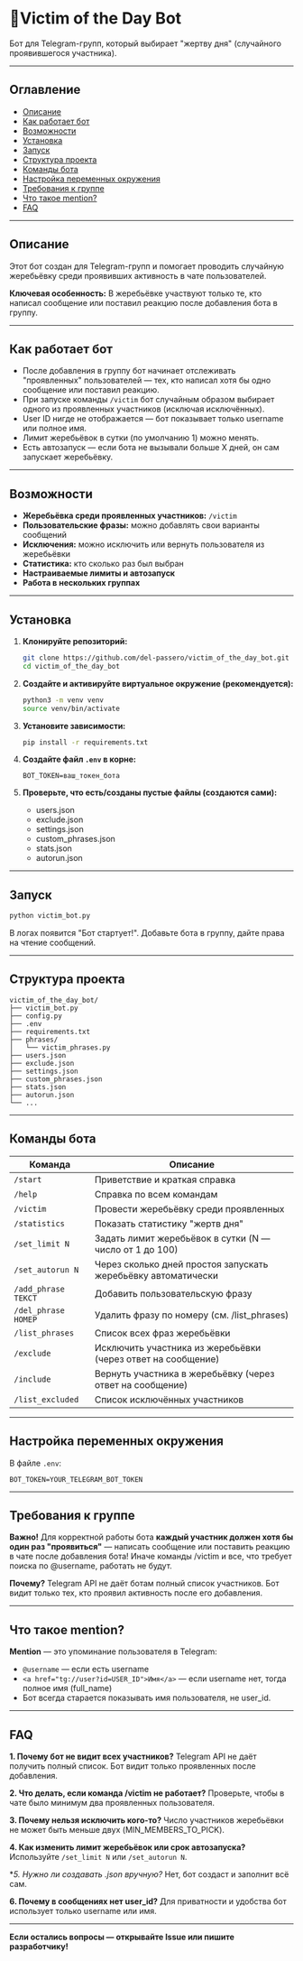 
# 🤖Victim of the Day Bot

Бот для Telegram-групп, который выбирает "жертву дня" (случайного проявившегося участника).

---

## Оглавление

* [Описание](#описание)
* [Как работает бот](#как-работает-бот)
* [Возможности](#возможности)
* [Установка](#установка)
* [Запуск](#запуск)
* [Структура проекта](#структура-проекта)
* [Команды бота](#команды-бота)
* [Настройка переменных окружения](#настройка-переменных-окружения)
* [Требования к группе](#требования-к-группе)
* [Что такое mention?](#что-такое-mention)
* [FAQ](#faq)

---

## Описание

Этот бот создан для Telegram-групп и помогает проводить случайную жеребьёвку среди проявивших активность в чате пользователей.

**Ключевая особенность:**
В жеребьёвке участвуют только те, кто написал сообщение или поставил реакцию после добавления бота в группу.

---

## Как работает бот

* После добавления в группу бот начинает отслеживать "проявленных" пользователей — тех, кто написал хотя бы одно сообщение или поставил реакцию.
* При запуске команды `/victim` бот случайным образом выбирает одного из проявленных участников (исключая исключённых).
* User ID нигде не отображается — бот показывает только username или полное имя.
* Лимит жеребьёвок в сутки (по умолчанию 1) можно менять.
* Есть автозапуск — если бота не вызывали больше X дней, он сам запускает жеребьёвку.

---

## Возможности

* **Жеребьёвка среди проявленных участников:** `/victim`
* **Пользовательские фразы:** можно добавлять свои варианты сообщений
* **Исключения:** можно исключить или вернуть пользователя из жеребьёвки
* **Статистика:** кто сколько раз был выбран
* **Настраиваемые лимиты и автозапуск**
* **Работа в нескольких группах**

---

## Установка

1. **Клонируйте репозиторий:**

   ```bash
   git clone https://github.com/del-passero/victim_of_the_day_bot.git
   cd victim_of_the_day_bot
   ```

2. **Создайте и активируйте виртуальное окружение (рекомендуется):**

   ```bash
   python3 -m venv venv
   source venv/bin/activate
   ```

3. **Установите зависимости:**

   ```bash
   pip install -r requirements.txt
   ```

4. **Создайте файл `.env` в корне:**

   ```
   BOT_TOKEN=ваш_токен_бота
   ```

5. **Проверьте, что есть/созданы пустые файлы (создаются сами):**

   * users.json
   * exclude.json
   * settings.json
   * custom\_phrases.json
   * stats.json
   * autorun.json

---

## Запуск

```bash
python victim_bot.py
```

В логах появится "Бот стартует!". Добавьте бота в группу, дайте права на чтение сообщений.

---

## Структура проекта

```
victim_of_the_day_bot/
├── victim_bot.py
├── config.py
├── .env
├── requirements.txt
├── phrases/
│   └── victim_phrases.py
├── users.json
├── exclude.json
├── settings.json
├── custom_phrases.json
├── stats.json
├── autorun.json
└── ...
```

---

## Команды бота

| Команда             | Описание                                                             |
| ------------------- | -------------------------------------------------------------------- |
| `/start`            | Приветствие и краткая справка                                        |
| `/help`             | Справка по всем командам                                             |
| `/victim`           | Провести жеребьёвку среди проявленных                                |
| `/statistics`       | Показать статистику "жертв дня"                                      |
| `/set_limit N`      | Задать лимит жеребьёвок в сутки (N — число от 1 до 100)              |
| `/set_autorun N`    | Через сколько дней простоя запускать жеребьёвку автоматически        |
| `/add_phrase ТЕКСТ` | Добавить пользовательскую фразу                                      |
| `/del_phrase НОМЕР` | Удалить фразу по номеру (см. /list\_phrases)                         |
| `/list_phrases`     | Список всех фраз жеребьёвки                                          |
| `/exclude`          | Исключить участника из жеребьёвки (через ответ на сообщение) |
| `/include`          | Вернуть участника в жеребьёвку (через ответ на сообщение)                                       |
| `/list_excluded`    | Список исключённых участников                                        |

---

## Настройка переменных окружения

В файле `.env`:

```
BOT_TOKEN=YOUR_TELEGRAM_BOT_TOKEN
```

---

## Требования к группе

**Важно!**
Для корректной работы бота **каждый участник должен хотя бы один раз "проявиться"** — написать сообщение или поставить реакцию в чате после добавления бота!
Иначе команды /victim и все, что требует поиска по @username, работать не будут.

**Почему?**
Telegram API не даёт ботам полный список участников. Бот видит только тех, кто проявил активность после его добавления.

---

## Что такое mention?

**Mention** — это упоминание пользователя в Telegram:

* `@username` — если есть username
* `<a href="tg://user?id=USER_ID">Имя</a>` — если username нет, тогда полное имя (full\_name)
* Бот всегда старается показывать имя пользователя, не user\_id.

---

## FAQ

**1. Почему бот не видит всех участников?**
Telegram API не даёт получить полный список. Бот видит только проявленных после добавления.

**2. Что делать, если команда /victim не работает?**
Проверьте, чтобы в чате было минимум два проявленных пользователя.

**3. Почему нельзя исключить кого-то?**
Число участников жеребьёвки не может быть меньше двух (MIN\_MEMBERS\_TO\_PICK).

**4. Как изменить лимит жеребьёвок или срок автозапуска?**
Используйте `/set_limit N` или `/set_autorun N`.

\**5. Нужно ли создавать *.json вручную?**
Нет, бот создаст и заполнит всё сам.

**6. Почему в сообщениях нет user\_id?**
Для приватности и удобства бот использует только username или имя.

---

**Если остались вопросы — открывайте Issue или пишите разработчику!**
